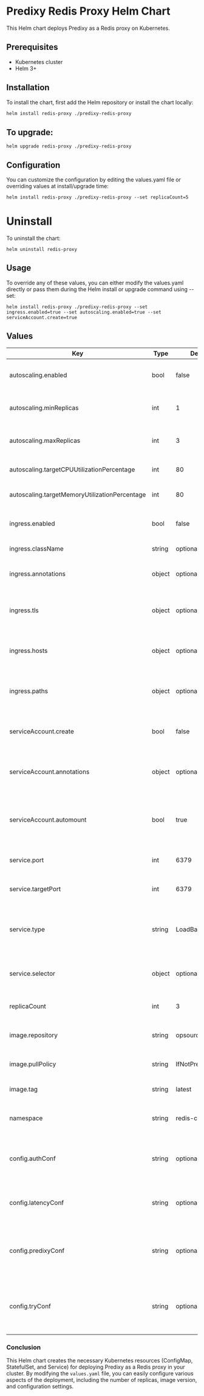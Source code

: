 # Predixy Redis Proxy Helm Chart

This Helm chart deploys Predixy as a Redis proxy on Kubernetes.

## Prerequisites
- Kubernetes cluster
- Helm 3+

## Installation

To install the chart, first add the Helm repository or install the chart locally:

```bash
helm install redis-proxy ./predixy-redis-proxy
```

## To upgrade:
```shell
helm upgrade redis-proxy ./predixy-redis-proxy
```

## Configuration
You can customize the configuration by editing the values.yaml file or overriding values at install/upgrade time:
```shell
helm install redis-proxy ./predixy-redis-proxy --set replicaCount=5
```

# Uninstall
To uninstall the chart:
```shell
helm uninstall redis-proxy
```

## Usage
To override any of these values, you can either modify the values.yaml directly or pass them during the Helm install or upgrade command using --set:

```shell
helm install redis-proxy ./predixy-redis-proxy --set ingress.enabled=true --set autoscaling.enabled=true --set serviceAccount.create=true
```

## Values

| Key                                                            | Type   | Default   | Description                                                              |
|----------------------------------------------------------------|--------|-----------|--------------------------------------------------------------------------|
| autoscaling.enabled                                             | bool   | false     | Whether to enable horizontal pod autoscaling                             |
| autoscaling.minReplicas                                         | int    | 1         | Minimum number of replicas for scaling                                   |
| autoscaling.maxReplicas                                         | int    | 3         | Maximum number of replicas for scaling                                   |
| autoscaling.targetCPUUtilizationPercentage                      | int    | 80        | Target CPU utilization percentage                                        |
| autoscaling.targetMemoryUtilizationPercentage                   | int    | 80        | Target memory utilization percentage                                     |
| ingress.enabled                                                 | bool   | false     | Whether to enable the ingress resource                                   |
| ingress.className                                               | string | optional  | Defines the ingress class                                                |
| ingress.annotations                                             | object | optional  | Allows adding custom annotations to the ingress                          |
| ingress.tls                                                     | object | optional  | Contains the TLS configuration for secure communication                  |
| ingress.hosts                                                   | object | optional  | Specifies the domain and path for which the ingress will be set up       |
| ingress.paths                                                   | object | optional  | Defines the paths for each host in the ingress configuration             |
| serviceAccount.create                                           | bool   | false     | Whether to create a service account for the deployment                   |
| serviceAccount.annotations                                      | object | optional  | Allows adding custom annotations to the service account                  |
| serviceAccount.automount                                        | bool   | true      | Controls whether the service account token should be automatically mounted |
| service.port                                                    | int    | 6379      | The port the service will expose                                         |
| service.targetPort                                              | int    | 6379      | The port the application container is listening on                       |
| service.type                                                    | string | LoadBalancer | The type of service to expose (e.g., ClusterIP, LoadBalancer, NodePort) |
| service.selector                                                | object | optional  | Labels to select the appropriate pods for the service                     |
| replicaCount                                                    | int    | 3         | The number of replicas for the deployment                                |
| image.repository                                                | string | opsource/predixy | The Docker image repository for Predixy                                 |
| image.pullPolicy                                                | string | IfNotPresent | The pull policy for the Docker image                                    |
| image.tag                                                       | string | latest    | The Docker image tag for Predixy                                          |
| namespace                                                       | string | redis-cluster | The namespace to deploy the resources into                              |
| config.authConf                                                 | string | optional  | Configuration for authentication, including write and admin modes       |
| config.latencyConf                                              | string | optional  | Configuration for latency monitoring of commands like `get`, `set`, etc. |
| config.predixyConf                                              | string | optional  | Main Predixy configuration, including log levels, worker threads, and included config files |
| config.tryConf                                                  | string | optional  | Configuration for the Redis cluster pool servers, including the connection details |


### Conclusion

This Helm chart creates the necessary Kubernetes resources (ConfigMap, StatefulSet, and Service) for deploying Predixy as a Redis proxy in your cluster. By modifying the `values.yaml` file, you can easily configure various aspects of the deployment, including the number of replicas, image version, and configuration settings.
